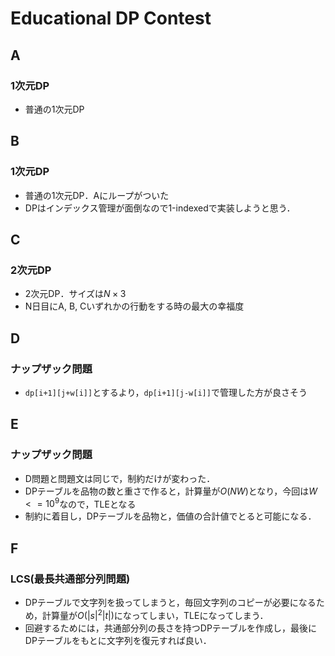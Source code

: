 # Educational DP Contest
## A
### 1次元DP
- 普通の1次元DP

## B
### 1次元DP
- 普通の1次元DP．Aにループがついた
- DPはインデックス管理が面倒なので1-indexedで実装しようと思う．

## C
### 2次元DP
- 2次元DP．サイズは$`N \times 3`$
- N日目にA, B, Cいずれかの行動をする時の最大の幸福度

## D
### ナップザック問題
- ```dp[i+1][j+w[i]]```とするより，```dp[i+1][j-w[i]]```で管理した方が良さそう

## E
### ナップザック問題
- D問題と問題文は同じで，制約だけが変わった．
- DPテーブルを品物の数と重さで作ると，計算量が$`O(NW)`$となり，今回は$`W <= 10^9`$なので，TLEとなる
- 制約に着目し，DPテーブルを品物と，価値の合計値でとると可能になる．

## F
### LCS(最長共通部分列問題)
- DPテーブルで文字列を扱ってしまうと，毎回文字列のコピーが必要になるため，計算量が$`O(|s|^2|t|)`$になってしまい，TLEになってしまう．
- 回避するためには，共通部分列の長さを持つDPテーブルを作成し，最後にDPテーブルをもとに文字列を復元すれば良い．